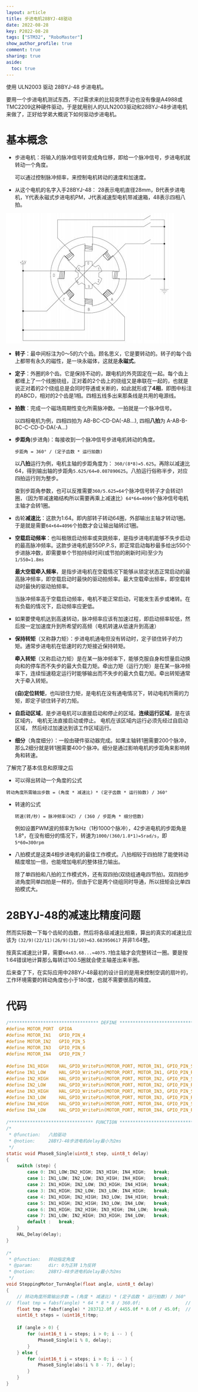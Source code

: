 ```yaml
---
layout: article
title: 步进电机28BYJ-48驱动
date: 2022-08-28
key: P2022-08-28
tags: ["STM32", "RoboMaster"]
show_author_profile: true
comment: true
sharing: true
aside:
  toc: true
---
```


使用 ULN2003 驱动 28BYJ-48 步进电机。

<!--more-->

要用一个步进电机测试东西，不过需求来的比较突然手边也没有像是A4988或TMC2209这种硬件驱动，于是就用别人的ULN2003驱动和28BYJ-48步进电机来做了，正好给学弟大概说下如何驱动步进电机。

# 基本概念

- 步进电机：将输入的脉冲信号转变成角位移，即给一个脉冲信号，步进电机就转动一个角度。

  可以通过控制脉冲频率，来控制电机转动的速度和加速度。

- 从这个电机的名字入手28BYJ-48： 28表示电机直径28mm，B代表步进电机，Y代表永磁式步进电机PM，J代表减速型电机带减速箱，48表示四相八拍。

![P1](https://raw.githubusercontent.com/ittuann/ittuann.github.io/main/_posts/_img/2022-8-28-28BYJ48.png)

- **转子**：最中间标注为0～5的六个齿。顾名思义，它是要转动的。转子的每个齿上都带有永久的磁性，是一块永磁体，这就是**永磁式**。

- **定子**：外圈的8个齿。它是保持不动的，跟电机的外壳固定在一起。每个齿上都缠上了一个线圈绕组，正对着的2个齿上的绕组又是串联在一起的，也就是说正对着的2个绕组总是会同时导通或关断的，如此就形成了**4相**，即图中标注的ABCD，相对的2个齿是1相。四相五线多出来那条线是共用的电源线。

- **拍数**：完成一个磁场周期性变化所需脉冲数。一拍就是一个脉冲信号。

  以四相电机为例，四相四拍为 AB-BC-CD-DA(-AB...), 四相**八拍**为 A-AB-B-BC-C-CD-D-DA(-A...)

- **步距角**(步进角)：每接收到一个脉冲信号步进电机转动的角度。

  `步距角 = 360° / (定子齿数 * 运行拍数)`

  以**八拍**运行为例，电机主轴的步距角度为： `360/(8*8)=5.625`。再除以减速比64，得到输出轴的步距角`5.625/64=0.087890625`。八拍运行俗称半步，对应四拍运行则为整步。

  查到步距角参数，也可以反推需要`360/5.625=64`个脉冲信号转子才会转动1圈，（因为带减速箱结构所以需要再乘上减速比）`64*64=4096`个脉冲信号电机主轴才会转1圈。

- 齿轮**减速比**：这款为1:64。即内部转子转动64圈，外部输出主轴才转动1圈。于是就是需要`64×64=4096`个拍数才会让输出轴转过1圈。

- **空载启动频率**：也叫极限启动频率或突跳频率，是指步进电机能够不失步启动的最高脉冲频率。这款步进电机是550P.P.S，即正常启动每秒最多给出550个步进脉冲数，即需要单个节拍持续时间(或节拍的刷新时间)至少为`1/550=1.8ms`

  **最大空载牵入频率**，是指步进电机在空载情况下能够从锁定状态正常启动的最高脉冲频率，即空载启动时最快的驱动拍频率。最大空载牵出频率，即空载转动时最快的驱动拍频率。

  当脉冲频率高于空载启动频率，电机不能正常启动，可能发生丢步或堵转。在有负载的情况下，启动频率应更低。

- 如果要使电机达到高速转动，脉冲频率应该有加速过程，即启动频率较低，然后按一定加速度升到所希望的高频（电机转速从低速升到高速）

- **保持转矩**（又称静力矩）：步进电机通电但没有转动时，定子锁住转子的力矩。通常步进电机在低速时的力矩接近保持转矩。

  **牵入转矩**（又称启动力矩）是在某一脉冲频率下，能够克服自身和惯量启动换向和的停车而不失步的最大负载力矩。牵出力矩（运行力矩）是在某一脉冲频率下，连续恒速稳定运行时能够输出而不失步的最大负载力矩。牵出转矩通常大于牵入转矩。

  **(自)定位转矩**，也叫锁住力矩，是电机在没有通电情况下，转动电机所需的力矩，即定子锁住转子的力矩。

- **自启动区域**，是步进电机可以直接启动和停止的区域。**连续运行区域**，是在该区域内， 电机无法直接启动或停止。 电机在该区域内运行必须先经过自启动区域， 然后经过加速达到该工作区域运行。

- **细分**（角度细分）：一般由硬件驱动器完成。如果主轴转1圈需要200个脉冲，那么2细分就是转1圈需要400个脉冲。细分是通过影响电机的步距角来影响转角和转速。

了解完了基本信息和原理之后

- 可以得出转动一个角度的公式

​ `转动角度所需输出步数 = (角度 * 减速比) * (定子齿数 * 运行拍数) / 360°`

- 转速的公式

  `转速(转/秒) = 脉冲频率(HZ) / (360 / 步距角 * 细分倍数)`

  例如设置PWM波的频率为1kHz（1秒1000个脉冲），42步进电机的步距角是1.8°，在没有细分的情况下，转速为`1000/(360/1.8*1)=5rad/s`，即`5*60=300rpm`

- 八拍模式是这类4相步进电机的最佳工作模式。八拍相较于四拍除了能使转动精度增加一倍，也能增加电机的整体扭力输出。

  除了单四拍和八拍的工作模式外，还有双四拍(双绕组通电四节拍)。双四拍步进角度同单四拍是一样的，但由于它是两个绕组同时导通，所以扭矩会比单四拍模式大。

# 28BYJ-48的减速比精度问题

然而实际数一下每个齿轮的齿数，然后将各级减速比相乘，算出的真实的减速比应该为 `(32/9)(22/11)(26/9)(31/10)≈63.683950617` 并非1:64整。

按真实减速比计算，需要`64x63.68...≈4075.7`拍主轴才会完整转过一圈。要是按1:64错误地计算那么每转过100.5圈就会使主轴差出来半圈。

后来查了下，在实际应用中28BYJ-48最初的设计目的是用来控制空调的扇叶的，工作环境需要的转动角度也小于180度，也就不需要很高的精度。

# 代码

```c
/********************************** DEFINE **********************************/
#define MOTOR_PORT	GPIOA
#define MOTOR_IN1	GPIO_PIN_4
#define MOTOR_IN2	GPIO_PIN_5
#define MOTOR_IN3	GPIO_PIN_6
#define MOTOR_IN4	GPIO_PIN_7

#define IN1_HIGH	HAL_GPIO_WritePin(MOTOR_PORT, MOTOR_IN1, GPIO_PIN_SET);
#define IN1_LOW		HAL_GPIO_WritePin(MOTOR_PORT, MOTOR_IN1, GPIO_PIN_RESET);
#define IN2_HIGH	HAL_GPIO_WritePin(MOTOR_PORT, MOTOR_IN2, GPIO_PIN_SET);
#define IN2_LOW		HAL_GPIO_WritePin(MOTOR_PORT, MOTOR_IN2, GPIO_PIN_RESET);
#define IN3_HIGH	HAL_GPIO_WritePin(MOTOR_PORT, MOTOR_IN3, GPIO_PIN_SET);
#define IN3_LOW		HAL_GPIO_WritePin(MOTOR_PORT, MOTOR_IN3, GPIO_PIN_RESET);
#define IN4_HIGH	HAL_GPIO_WritePin(MOTOR_PORT, MOTOR_IN4, GPIO_PIN_SET);
#define IN4_LOW		HAL_GPIO_WritePin(MOTOR_PORT, MOTOR_IN4, GPIO_PIN_RESET);

/******************************** FUNCTION ********************************/
/*
 * @function:   八拍驱动
 * @notion:     28BYJ-48步进电机delay最小为2ms
 */
static void Phase8_Single(uint8_t step, uint8_t delay)
{
    switch (step) {
		case 0:	IN1_LOW;IN2_HIGH; IN3_HIGH; IN4_HIGH;	break;
		case 1:	IN1_LOW; IN2_LOW; IN3_HIGH; IN4_HIGH;	break;
		case 2:	IN1_HIGH; IN2_LOW; IN3_HIGH; IN4_HIGH;	break;
		case 3:	IN1_HIGH; IN2_LOW; IN3_LOW; IN4_HIGH;	break;
		case 4:	IN1_HIGH; IN2_HIGH; IN3_LOW; IN4_HIGH;	break;
		case 5:	IN1_HIGH; IN2_HIGH; IN3_LOW; IN4_LOW;	break;
		case 6:	IN1_HIGH; IN2_HIGH; IN3_HIGH; IN4_LOW;	break;
		case 7:	IN1_LOW; IN2_HIGH; IN3_HIGH; IN4_LOW;	break;
		default :	break;
	}
	HAL_Delay(delay);
}

/*
 * @function:   转动指定角度
 * @param:		dir: 0为正转 1为反转
 * @notion:     28BYJ-48步进电机delay最小为2ms
 */
void SteppingMotor_TurnAngle(float angle, uint8_t delay)
{
	// 转动角度所需输出步数 = (角度 * 减速比) * (定子齿数 * 运行拍数) / 360°
//	float tmp = fabsf(angle) * 64 * 8 * 8 / 360.0f;					// 减速比1:64
	float tmp = fabsf(angle) * 283712.0f / 4455.0f * 8.0f / 45.0f;	// 减速比1:63.684
	uint16_t steps = (uint16_t)tmp;

	if (angle > 0) {
		for (uint16_t i = steps; i > 0; i -- ) {
			Phase8_Single(i % 8, delay);
		}
	} else {
		for (uint16_t i = steps; i > 0; i -- ) {
			Phase8_Single(abs(i % 8 - 7), delay);
		}
	}
}
```
